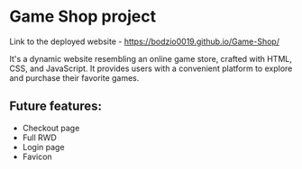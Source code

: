 # Game Shop project

Link to the deployed website - <https://bodzio0019.github.io/Game-Shop/>

It's a dynamic website resembling an online game store, crafted with HTML, CSS, and JavaScript. It provides users with a convenient platform to explore and purchase their favorite games.

## Future features:
- Checkout page
- Full RWD
- Login page
- Favicon
